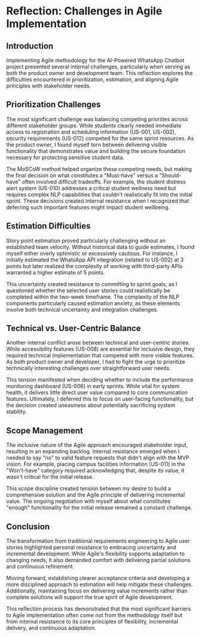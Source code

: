 # Reflection: Challenges in Agile Implementation

## Introduction

Implementing Agile methodology for the AI-Powered WhatsApp Chatbot project presented several internal challenges, particularly when serving as both the product owner and development team. This reflection explores the difficulties encountered in prioritization, estimation, and aligning Agile principles with stakeholder needs.

## Prioritization Challenges

The most significant challenge was balancing competing priorities across different stakeholder groups. While students clearly needed immediate access to registration and scheduling information (US-001, US-002), security requirements (US-012) competed for the same sprint resources. As the product owner, I found myself torn between delivering visible functionality that demonstrates value and building the secure foundation necessary for protecting sensitive student data.

The MoSCoW method helped organize these competing needs, but making the final decision on what constitutes a "Must-have" versus a "Should-have" often involved difficult tradeoffs. For example, the student distress alert system (US-010) addresses a critical student wellness need but requires complex NLP capabilities that couldn't realistically fit into the initial sprint. These decisions created internal resistance when I recognized that deferring such important features might impact student wellbeing.

## Estimation Difficulties

Story point estimation proved particularly challenging without an established team velocity. Without historical data to guide estimates, I found myself either overly optimistic or excessively cautious. For instance, I initially estimated the WhatsApp API integration (related to US-002) at 3 points but later realized the complexity of working with third-party APIs warranted a higher estimate of 5 points.

This uncertainty created resistance to committing to sprint goals, as I questioned whether the selected user stories could realistically be completed within the two-week timeframe. The complexity of the NLP components particularly caused estimation anxiety, as these elements involve both technical uncertainty and integration challenges.

## Technical vs. User-Centric Balance

Another internal conflict arose between technical and user-centric stories. While accessibility features (US-008) are essential for inclusive design, they required technical implementation that competed with more visible features. As both product owner and developer, I had to fight the urge to prioritize technically interesting challenges over straightforward user needs.

This tension manifested when deciding whether to include the performance monitoring dashboard (US-006) in early sprints. While vital for system health, it delivers little direct user value compared to core communication features. Ultimately, I deferred this to focus on user-facing functionality, but the decision created uneasiness about potentially sacrificing system stability.

## Scope Management

The inclusive nature of the Agile approach encouraged stakeholder input, resulting in an expanding backlog. Internal resistance emerged when I needed to say "no" to valid feature requests that didn't align with the MVP vision. For example, placing campus facilities information (US-011) in the "Won't-have" category required acknowledging that, despite its value, it wasn't critical for the initial release.

This scope discipline created tension between my desire to build a comprehensive solution and the Agile principle of delivering incremental value. The ongoing negotiation with myself about what constitutes "enough" functionality for the initial release remained a constant challenge.

## Conclusion

The transformation from traditional requirements engineering to Agile user stories highlighted personal resistance to embracing uncertainty and incremental development. While Agile's flexibility supports adaptation to changing needs, it also demanded comfort with delivering partial solutions and continuous refinement.

Moving forward, establishing clearer acceptance criteria and developing a more disciplined approach to estimation will help mitigate these challenges. Additionally, maintaining focus on delivering value increments rather than complete solutions will support the true spirit of Agile development.

This reflection process has demonstrated that the most significant barriers to Agile implementation often come not from the methodology itself but from internal resistance to its core principles of flexibility, incremental delivery, and continuous adaptation.
